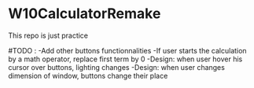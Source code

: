 # W10CalculatorRemake
This repo is just practice

#TODO :
  -Add other buttons functionnalities
  -If user starts the calculation by a math operator, replace first term by 0
  -Design: when user hover his cursor over buttons, lighting changes
  -Design: when user changes dimension of window, buttons change their place
  
